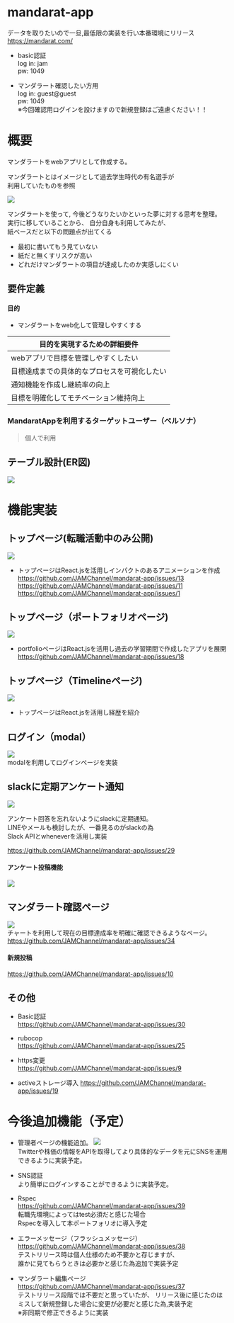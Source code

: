 # mandarat-app
データを取りたいので一旦,最低限の実装を行い本番環境にリリース  
https://mandarat.com/  
- basic認証  
 log in: jam  
 pw: 1049  

- マンダラート確認したい方用  
 log in: guest@guest  
 pw: 1049  
 ※今回確認用ログインを設けますので新規登録はご遠慮ください！！



# 概要
マンダラートをwebアプリとして作成する。  

マンダラートとはイメージとして過去学生時代の有名選手が  
利用していたものを参照  

![](https://gyazo.com/913158892ddb012b6fedcfbc25d73139/raw)


マンダラートを使って,
今後どうなりたいかといった夢に対する思考を整理。   
実行に移していることから、
自分自身も利用してみたが、  
紙ベースだと以下の問題点が出てくる  

- 最初に書いてもう見ていない
- 紙だと無くすリスクが高い
- どれだけマンダラートの項目が達成したのか実感しにくい


## 要件定義

#### 目的
- マンダラートをweb化して管理しやすくする  


<table><thead><tr><th>目的を実現するための詳細要件</th></tr></thead><tbody><tr><td>webアプリで目標を管理しやすくしたい</td></tr><tr><td>目標達成までの具体的なプロセスを可視化したい</td></tr><tr><td>通知機能を作成し継続率の向上</td></tr><tr><td>目標を明確化してモチベーション維持向上</td></tr></tbody></table>   



 ### MandaratAppを利用するターゲットユーザー（ペルソナ）
> 個人で利用  



## テーブル設計(ER図)
![](https://gyazo.com/774f36b2c44282a552bd7a94e5741ad0/raw)  

# 機能実装
## トップページ(転職活動中のみ公開)   
![](https://gyazo.com/7c34d442018987446b94e13275f3aca0/raw)  
- トップページはReact.jsを活用しインパクトのあるアニメーションを作成   
https://github.com/JAMChannel/mandarat-app/issues/13
https://github.com/JAMChannel/mandarat-app/issues/11
https://github.com/JAMChannel/mandarat-app/issues/1



## トップページ（ポートフォリオページ)   
![](https://gyazo.com/a3079fe1c5ca31f7b130747ab73d1745/raw)  
- portfolioページはReact.jsを活用し過去の学習期間で作成したアプリを展開   
https://github.com/JAMChannel/mandarat-app/issues/18     


## トップページ（Timelineページ)
![](https://gyazo.com/5f38be37aa0b1e46276eec9976ffa6ef/raw)  
- トップページはReact.jsを活用し経歴を紹介   

## ログイン（modal）  

![](https://gyazo.com/4c7104f04684d51f52cf9d342ea7e003/raw)  
modalを利用してログインページを実装
## slackに定期アンケート通知
![](https://gyazo.com/405fc829553f6e522e91f9d9e3bb1909/raw)  

アンケート回答を忘れないようにslackに定期通知。  
 LINEやメールも検討したが、一番見るのがslackの為  
 Slack APIとwheneverを活用し実装

https://github.com/JAMChannel/mandarat-app/issues/29


#### アンケート投稿機能
![](https://gyazo.com/6ac92f025ccae21fe17ce59013ecb962/raw)  

## マンダラート確認ページ
![](https://gyazo.com/1f3b2119119a3b85378197fdfce60953/raw)  
チャートを利用して現在の目標達成率を明確に確認できるようなページ。  
https://github.com/JAMChannel/mandarat-app/issues/34

#### 新規投稿
https://github.com/JAMChannel/mandarat-app/issues/10


## その他
- Basic認証  
https://github.com/JAMChannel/mandarat-app/issues/30

- rubocop  
https://github.com/JAMChannel/mandarat-app/issues/25

- https変更  
https://github.com/JAMChannel/mandarat-app/issues/9

- activeストレージ導入
https://github.com/JAMChannel/mandarat-app/issues/19

# 今後追加機能（予定）
- 管理者ページの機能追加。
![](https://gyazo.com/afb44eed35f5e71a75321d4acf267d09/raw)  
Twitterや株価の情報をAPIを取得してより具体的なデータを元にSNSを運用  
できるように実装予定。

- SNS認証  
より簡単にログインすることができるように実装予定。

- Rspec  
https://github.com/JAMChannel/mandarat-app/issues/39  
転職先環境によってはtest必須だと感じた場合  
Rspecを導入して本ポートフォリオに導入予定

- エラーメッセージ（フラッシュメッセージ）  
https://github.com/JAMChannel/mandarat-app/issues/38  
テストリリース時は個人仕様のため不要かと存じますが、  
誰かに見てもらうときは必要かと感じた為追加で実装予定  


- マンダラート編集ページ  
https://github.com/JAMChannel/mandarat-app/issues/37  
テストリリース段階では不要だと思っていたが、
リリース後に感じたのは  
ミスして新規登録した場合に変更が必要だと感じた為,実装予定  
※非同期で修正できるように実装

